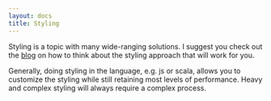 ```yaml
---
layout: docs
title: Styling
---
```

Styling is a topic with many wide-ranging solutions. I suggest you check out the [blog](http://appddeevvmeanderings.blogspot.com/2017/08/web-app-styling-interlude-how-to.html) on how to think about the styling approach that will work for you.

Generally, doing styling in the language, e.g. js or scala, allows you to customize the styling while still retaining most levels of performance. Heavy and complex styling will always require a complex process.

